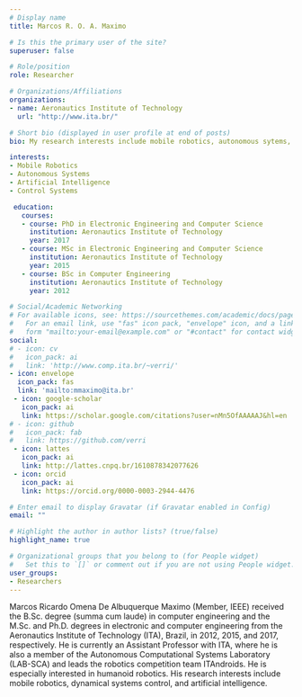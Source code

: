 ```yaml
---
# Display name
title: Marcos R. O. A. Maximo

# Is this the primary user of the site?
superuser: false

# Role/position
role: Researcher

# Organizations/Affiliations
organizations:
- name: Aeronautics Institute of Technology
  url: "http://www.ita.br/"

# Short bio (displayed in user profile at end of posts)
bio: My research interests include mobile robotics, autonomous sytems, artificial intelligence, and control systems.

interests:
- Mobile Robotics
- Autonomous Systems
- Artificial Intelligence
- Control Systems

 education:
   courses:
   - course: PhD in Electronic Engineering and Computer Science
     institution: Aeronautics Institute of Technology
     year: 2017
   - course: MSc in Electronic Engineering and Computer Science
     institution: Aeronautics Institute of Technology
     year: 2015
   - course: BSc in Computer Engineering
     institution: Aeronautics Institute of Technology
     year: 2012

# Social/Academic Networking
# For available icons, see: https://sourcethemes.com/academic/docs/page-builder/#icons
#   For an email link, use "fas" icon pack, "envelope" icon, and a link in the
#   form "mailto:your-email@example.com" or "#contact" for contact widget.
social:
# - icon: cv
#   icon_pack: ai
#   link: 'http://www.comp.ita.br/~verri/'
- icon: envelope
  icon_pack: fas
  link: 'mailto:mmaximo@ita.br'
 - icon: google-scholar
   icon_pack: ai
   link: https://scholar.google.com/citations?user=nMn5OfAAAAAJ&hl=en
# - icon: github
#   icon_pack: fab
#   link: https://github.com/verri
 - icon: lattes
   icon_pack: ai
   link: http://lattes.cnpq.br/1610878342077626
 - icon: orcid
   icon_pack: ai
   link: https://orcid.org/0000-0003-2944-4476

# Enter email to display Gravatar (if Gravatar enabled in Config)
email: ""

# Highlight the author in author lists? (true/false)
highlight_name: true

# Organizational groups that you belong to (for People widget)
#   Set this to `[]` or comment out if you are not using People widget.
user_groups:
- Researchers
---
```


Marcos Ricardo Omena De Albuquerque Maximo (Member, IEEE) received the B.Sc.
degree (summa cum laude) in computer engineering and the M.Sc. and Ph.D.
degrees in electronic and computer engineering from the Aeronautics Institute
of Technology (ITA), Brazil, in 2012, 2015, and 2017, respectively. He is
currently an Assistant Professor with ITA, where he is also a member of the
Autonomous Computational Systems Laboratory (LAB-SCA) and leads the robotics
competition team ITAndroids. He is especially interested in humanoid robotics.
His research interests include mobile robotics, dynamical systems control, and
artificial intelligence.
